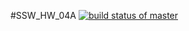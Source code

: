 #SSW_HW_04A
[![build status of master](https://travis-ci.org/ekocibelli/SSW_HW_04A/HW05a_Mocking.svg?branch=master)](https://travis-ci.org/ekocibelli/SSW_HW_04A/HW05a_Mocking)
